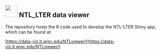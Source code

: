 ## <img src="https://lter.limnology.wisc.edu/wp-content/uploads/sites/2029/2023/06/NTL_logo_notext-768x768.png" width="40" height="40"> NTL_LTER data viewer 
The repository hosts the R code used to develop the NTL-LTER Shiny app, which can be found at: 

[https://data-viz.it.wisc.edu/NTLviewer/](https://data-viz.it.wisc.edu/NTLviewer/)
